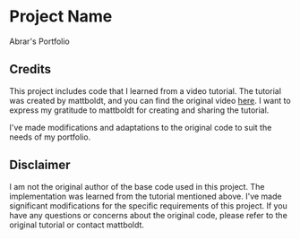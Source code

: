 # Project Name

Abrar's Portfolio

## Credits

This project includes code that I learned from a video tutorial. The tutorial was created by mattboldt, and you can find the original video [here]((https://www.youtube.com/watch?v=7mVQZZrPePk)). I want to express my gratitude to mattboldt for creating and sharing the tutorial.

I've made modifications and adaptations to the original code to suit the needs of my portfolio.

## Disclaimer

I am not the original author of the base code used in this project. The implementation was learned from the tutorial mentioned above. I've made significant modifications for the specific requirements of this project. If you have any questions or concerns about the original code, please refer to the original tutorial or contact mattboldt.
